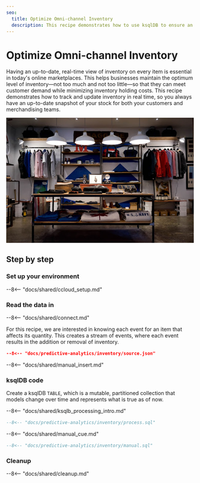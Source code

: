 ```yaml
---
seo:
  title: Optimize Omni-channel Inventory
  description: This recipe demonstrates how to use ksqlDB to ensure an up-to-date snapshot of your inventory at all times.
---
```


# Optimize Omni-channel Inventory

Having an up-to-date, real-time view of inventory on every item is essential in today's online marketplaces. This helps businesses maintain the optimum level of inventory—not too much and not too little—so that they can meet customer demand while minimizing inventory holding costs. This recipe demonstrates how to track and update inventory in real time, so you always have an up-to-date snapshot of your stock for both your customers and merchandising teams.

![inventory](../../img/inventory.jpg)

## Step by step

### Set up your environment

--8<-- "docs/shared/ccloud_setup.md"

### Read the data in

--8<-- "docs/shared/connect.md"

For this recipe, we are interested in knowing each event for an item that affects its quantity.
This creates a stream of events, where each event results in the addition or removal of inventory.

```json
--8<-- "docs/predictive-analytics/inventory/source.json"
```

--8<-- "docs/shared/manual_insert.md"

### ksqlDB code

Create a ksqlDB `TABLE`, which is a mutable, partitioned collection that models change over time and represents what is true as of now.

--8<-- "docs/shared/ksqlb_processing_intro.md"

```sql
--8<-- "docs/predictive-analytics/inventory/process.sql"
```

--8<-- "docs/shared/manual_cue.md"

```sql
--8<-- "docs/predictive-analytics/inventory/manual.sql"
```

### Cleanup

--8<-- "docs/shared/cleanup.md"
